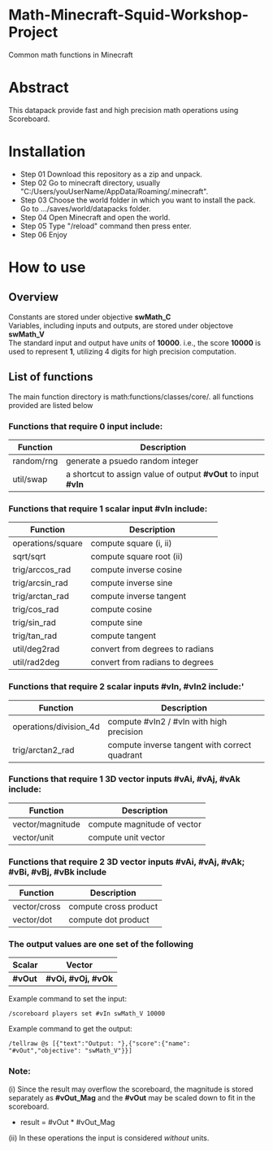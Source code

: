 # Math-Minecraft-Squid-Workshop-Project
Common math functions in Minecraft

# Abstract
This datapack provide fast and high precision math operations using Scoreboard.

# Installation
- Step 01 Download this repository as a zip and unpack.
- Step 02 Go to minecraft directory, usually "C:/Users/youUserName/AppData/Roaming/.minecraft".
- Step 03 Choose the world folder in which you want to install the pack. Go to .../saves/world/datapacks folder.
- Step 04 Open Minecraft and open the world.
- Step 05 Type "/reload" command then press enter.
- Step 06 Enjoy

# How to use
## Overview
Constants are stored under objective **swMath_C**\
Variables, including inputs and outputs, are stored under objectove **swMath_V**\
The standard input and output have *units* of **10000**. i.e., the score **10000** is used to represent **1**, utilizing 4 digits for high precision computation.

## List of functions
The main function directory is math:functions/classes/core/. all functions provided are listed below

### Functions that require 0 input include:
| Function | Description |
| ----- | ----- |
| random/rng | generate a psuedo random integer|
| util/swap | a shortcut to assign value of output **#vOut** to input **#vIn**|

### Functions that require 1 scalar input **#vIn** include:
| Function | Description |
| ----- | ----- |
| operations/square | compute square (i, ii) |
| sqrt/sqrt | compute square root (ii) |
| trig/arccos_rad | compute inverse cosine |
| trig/arcsin_rad | compute inverse sine |
| trig/arctan_rad | compute inverse tangent |
| trig/cos_rad | compute cosine |
| trig/sin_rad | compute sine |
| trig/tan_rad | compute tangent |
| util/deg2rad | convert from degrees to radians |
| util/rad2deg | convert from radians to degrees |

### Functions that require 2 scalar inputs **#vIn, #vIn2** include:'
| Function | Description |
| ----- | ----- |
| operations/division_4d | compute #vIn2 / #vIn with high precision |
| trig/arctan2_rad | compute inverse tangent with correct quadrant |

### Functions that require 1 3D vector inputs **#vAi, #vAj, #vAk** include:
| Function | Description |
| ----- | ----- |
| vector/magnitude | compute magnitude of vector |
| vector/unit | compute unit vector |

### Functions that require 2 3D vector inputs **#vAi, #vAj, #vAk; #vBi, #vBj, #vBk** include
| Function | Description |
| ----- | ----- |
| vector/cross | compute cross product |
| vector/dot | compute dot product |

### The output values are one set of the following
| Scalar | Vector |
| ----- | ----- |
| **#vOut** | **#vOi, #vOj, #vOk** |

Example command to set the input:

    /scoreboard players set #vIn swMath_V 10000
Example command to get the output:

    /tellraw @s [{"text":"Output: "},{"score":{"name": "#vOut","objective": "swMath_V"}}]

### Note:
(i) Since the result may overflow the scoreboard, the magnitude is stored separately as **#vOut_Mag** and the **#vOut** may be scaled down to fit in the scoreboard.
- result = #vOut * #vOut_Mag

(ii) In these operations the input is considered _without_ units.